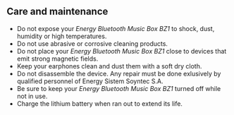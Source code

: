 ## Care and maintenance

* Do not expose your *Energy Bluetooth Music Box BZ1* to shock, dust, humidity or high temperatures.
* Do not use abrasive or corrosive cleaning products.
* Do not place your *Energy Bluetooth Music Box BZ1* close to devices that emit strong magnetic fields.
* Keep your earphones clean and dust them with a soft dry cloth.
* Do not disassemble the device. Any repair must be done exlusively by qualified personnel of Energy Sistem Soyntec S.A.
* Be sure to keep your *Energy Bluetooth Music Box BZ1* turned off while not in use.
* Charge the lithium battery when ran out to extend its life.
